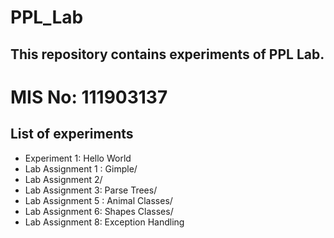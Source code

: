 # PPL_Lab
## This repository contains experiments of PPL Lab.
# MIS No: 111903137
## List of experiments
* Experiment 1: Hello World
* Lab Assignment 1 : Gimple/
* Lab Assignment 2/
* Lab Assignment 3: Parse Trees/
* Lab Assignment 5 : Animal Classes/
* Lab Assignment 6: Shapes Classes/
* Lab Assignment 8: Exception Handling
